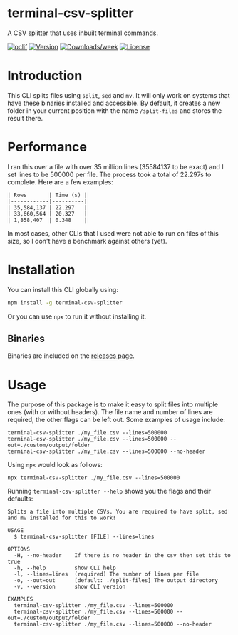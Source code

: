 terminal-csv-splitter
=====================

A CSV splitter that uses inbuilt terminal commands.

[![oclif](https://img.shields.io/badge/cli-oclif-brightgreen.svg)](https://oclif.io)
[![Version](https://img.shields.io/npm/v/terminal-csv-splitter.svg)](https://npmjs.org/package/terminal-csv-splitter)
[![Downloads/week](https://img.shields.io/npm/dw/terminal-csv-splitter.svg)](https://npmjs.org/package/terminal-csv-splitter)
[![License](https://img.shields.io/npm/l/terminal-csv-splitter.svg)](https://github.com/Kerren-Entrostat/terminal-csv-splitter/blob/master/package.json)

# Introduction
This CLI splits files using `split`, `sed` and `mv`. It will only work on systems that have these binaries installed and accessible. By default, it creates a new folder in your current position with the name `/split-files` and stores the result there.

# Performance
I ran this over a file with over 35 million lines (35584137 to be exact) and I set lines to be 500000 per file. The process took a total of 22.297s to complete. Here are a few examples:

```
| Rows       | Time (s) |
|------------|----------|
| 35,584,137 | 22.297   |
| 33,660,564 | 20.327   |
| 1,858,407  | 0.348    |
```

In most cases, other CLIs that I used were not able to run on files of this size, so I don't have a benchmark against others (yet).

# Installation
You can install this CLI globally using:
```bash
npm install -g terminal-csv-splitter
```

Or you can use `npx` to run it without installing it.

## Binaries
Binaries are included on the [releases page](https://github.com/entrostat/terminal-csv-splitter/releases).

# Usage

The purpose of this package is to make it easy to split files into multiple ones (with or without headers). The file name and number of lines are required, the other flags can be left out. Some examples of usage include:
```sh-session
terminal-csv-splitter ./my_file.csv --lines=500000
terminal-csv-splitter ./my_file.csv --lines=500000 --out=./custom/output/folder
terminal-csv-splitter ./my_file.csv --lines=500000 --no-header
```

Using `npx` would look as follows:
```sh-session
npx terminal-csv-splitter ./my_file.csv --lines=500000
```

Running `terminal-csv-splitter --help` shows you the flags and their defaults:

```
Splits a file into multiple CSVs. You are required to have split, sed and mv installed for this to work!

USAGE
  $ terminal-csv-splitter [FILE] --lines=lines

OPTIONS
  -H, --no-header    If there is no header in the csv then set this to true
  -h, --help         show CLI help
  -l, --lines=lines  (required) The number of lines per file
  -o, --out=out      [default: ./split-files] The output directory
  -v, --version      show CLI version

EXAMPLES
  terminal-csv-splitter ./my_file.csv --lines=500000
  terminal-csv-splitter ./my_file.csv --lines=500000 --out=./custom/output/folder
  terminal-csv-splitter ./my_file.csv --lines=500000 --no-header
```
